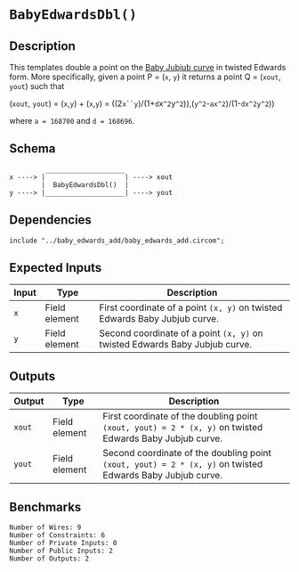 # `BabyEdwardsDbl()`

## Description

This templates double a point on the [Baby Jubjub curve](https://github.com/ethereum/EIPs/pull/2494) in twisted Edwards form. More specifically, given a point P = (`x`, `y`) it returns a point Q = (`xout`, `yout`)  such that

(`xout`, `yout`) =  (`x`,`y`) + (`x`,`y`)
        = ((2`x``y`)/(1+``d``x`^2`y`^2`)),(`y^2`-`ax^2`)/(1-`dx^2y^2`))

where `a = 168700` and `d = 168696`.

## Schema

```
         ____________________     
x ----> |                    | ----> xout
        |  BabyEdwardsDbl()  | 
y ----> |____________________| ----> yout
```

## Dependencies

```
include "../baby_edwards_add/baby_edwards_add.circom";
```

## Expected Inputs

| Input           | Type           | Description    |
| -------------   | -------------  | -------------  |
| `x`             | Field element  | First coordinate of a point `(x, y)` on twisted Edwards Baby Jubjub curve.  |
| `y`             | Field element  | Second coordinate of a point `(x, y)` on twisted Edwards Baby Jubjub curve. |

## Outputs

| Output        | Type           | Description     |
| ------------- | -------------  | ----------      | 
| `xout`        | Field element  | First coordinate of the doubling point `(xout, yout) = 2 * (x, y)` on twisted Edwards Baby Jubjub curve. |
| `yout`        | Field element  | Second coordinate of the doubling point `(xout, yout) = 2 * (x, y)` on twisted Edwards Baby Jubjub curve. |

## Benchmarks 

```
Number of Wires: 9
Number of Constraints: 6
Number of Private Inputs: 0
Number of Public Inputs: 2
Number of Outputs: 2
```